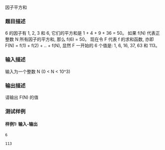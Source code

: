 因子平方和

### 题目描述

6 的因子有 1, 2, 3 和 6, 它们的平方和是 1 + 4 + 9 + 36 = 50。
如果 f(N) 代表正整数 N 所有因子的平方和, 那么 f(6) = 50。
现在令 F 代表 f 的求和函数, 亦即 F(N) = f(1) + f(2) + .. + f(N), 显然 F 一开始的 6 个值是: 1, 6, 16, 37, 63 和 113。

### 输入描述

输入为一个整数 N (0 < N < 10^3)

### 输出描述

请输出 F(N) 的值

### 测试样例

#### 样例1: 输入-输出

```
6
```

```
113
```

